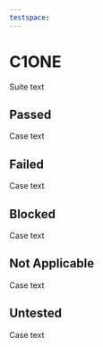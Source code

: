```yaml
---
testspace:
---
```

# C1ONE
Suite text
## Passed
Case text
## Failed
Case text
## Blocked
Case text
## Not Applicable
Case text
## Untested
Case text
